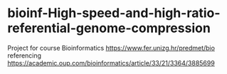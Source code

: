# bioinf-High-speed-and-high-ratio-referential-genome-compression
Project for course Bioinformatics
https://www.fer.unizg.hr/predmet/bio referencing https://academic.oup.com/bioinformatics/article/33/21/3364/3885699
